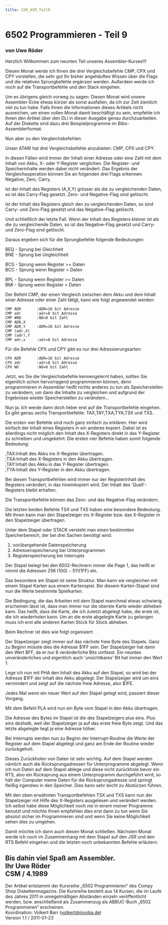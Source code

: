 ```yaml
---
title: CSM_ASM_Teil9
---
```

# 6502 Programmieren - Teil 9  
### von Uwe Röder  
  
Herzlich Willkommen zum neunten Teil unseres Assembler-Kurses!!!  
  
Diesen Monat werde ich Ihnen die drei Vergleichsbefehle CMP, CPX und CPY vorstellen, die sehr gut Ihr bisher angehäuftes Wissen über die Flags und die relativen Sprungbefehle ergänzen werden. Außerdem werde ich noch auf die Transportbefehle und den Stack eingehen.  
  
Um es übrigens gleich vorweg zu sagen: Diesen Monat wird unsere Assembler-Ecke etwas kürzer als sonst ausfallen, da ich zur Zeit ziemlich viel zu tun habe. Falls Ihnen die Informationen dieses Artikels nicht ausreichen, um einen vollen Monat damit beschäftigt zu sein, empfehle ich Ihnen den Artikel über den DLI in dieser Ausgabe genau durchzuarbeiten. Auf der Diskette sind dazu drei Beispielprogramme im Bibo-Assemblerformat.  
  
Nun aber zu den Vergleichsbefehlen.  
  
Unser ATARI hat drei Vergleichsbefehle anzubieten: CMP, CPX und CPY.  
  
In diesen Fällen wird immer der Inhalt einer Adresse oder eine Zahl mit dem Inhalt von Akku, X- oder Y-Register verglichen. Die Register- und Speicherinhalte werden dabei nicht verändert. Das Ergebnis der Vergleichsoperation können Sie an folgenden drei Flags erkennen: Negative, Zero, Carry.  
  
Ist der Inhalt des Registers (A,X,Y) grösser als die zu vergleichenden Daten, so ist das Carry-Flag gesetzt. Zero- und Negative-Flag sind gelöscht.  
  
Ist der Inhalt des Registers gleich den zu vergleichenden Daten, so sind Carry- und Zero-Flag gesetzt und das Negative-Flag gelöscht.  
  
Und schließlich der letzte Fall. Wenn der Inhalt des Registers kleiner ist als die zu vergleichende Daten, so ist das Negative-Flag gesetzt und Carry- und Zero-Flag sind gelöscht.  
  
Daraus ergeben sich für die Sprungbefehle folgende Bedeutungen:  
  
BEQ - Sprung bei Gleichheit  
BNE - Sprung bei Ungleichheit  
  
BCS - Sprung wenn Register >= Daten  
BCC - Sprung wenn Register < Daten  
  
BPL - Sprung wenn Register >= Daten  
BMI - Sprung wenn Register < Daten  
  
Der Befehl CMP, der einen Vergleich zwischen dem Akku und dem Inhalt einer Adresse oder einer Zahl tätigt, kann wie folgt angewendet werden:  
```
CMP ADR       :ADR=16 bit Adresse
CMP adr       :adr=8 bit Adresse
CMP #NO       :NO=8 bit Zahl
CMP ADR,X
CMP ADR,Y     :ADR=16 bit Adresse
CMP (adr,X)
CMP (adr),Y
CMP adr,x     :adr=8 bit Adresse
```
Für die Befehle CPX und CPY gibt es nur drei Adressierungsarten:  
```
CPX ADR       :ADR=16 bit Adresse
CPX adr       :adr=8 bit Adresse
CPX NO        :NO=8 bit Zahl
```
Jetzt, wo Sie die Vergleichsbefehle kennengelernt haben, sollten Sie eigentlich schon hervorragend programmieren können, denn programmieren in Assembler heißt nichts anderes zu tun als Speicherstellen zu verändern, um dann die Inhalte zu vergleichen und aufgrund der Ergebnisse wieder Speicherstellen zu verändern...  
  
Nun ja. Ich werde dann doch lieber erst auf die Transportbefehle eingehen. Es gibt genau sechs Transportbefehle: TAX,TAY,TXA,TYA,TSX und TXS.  
  
Die ersten vier Befehle sind noch ganz einfach zu erklären. Hier wird einfach der Inhalt eines Registers in ein anderes kopiert. Dabei ist es allerdings nicht möglich den Inhalt des X-Registers direkt in das Y-Register zu schreiben und umgekehrt. Die ersten vier Befehle haben somit folgende Bedeutung:  
  
;TAX:Inhalt des Akku ins X-Register übertragen.  
;TXA:Inhalt des X-Registers in den Akku übertragen.  
;TAY:Inhalt des Akku in das Y-Register übertragen.  
;TYA:Inhalt des Y-Register in den Akku übertragen.  
  
Bei diesen Transportbefehlen wird immer nur der Registerinhalt des Registers verändert, in das hineinkopiert wird. Der Inhalt des 'Quell'-Registers bleibt erhalten.  
  
Die Transportbefehle können das Zero- und das Negative-Flag verändern.  
  
Die letzten beiden Befehle TSX und TXS haben eine besondere Bedeutung. Mit Ihnen kann man den Stapelzeiger ins X-Register bzw. das X-Register in den Stapelzeiger übertragen.  
  
Unter dem Stapel oder STACK versteht man einen bestimmten Speicherbereich, der bei drei Sachen benötigt wird:  
  
1. vorübergehende Datenspeicherung  
1. Adressenspeicherung bei Unterprogrammen  
1. Registerspeicherung bei Interrupts  
  
Der Stapel belegt bei den 6502-Rechnern immer die Page 1, das heißt er nimmt die Adressen 256 ($100) - 511 ($1FF) ein.  
  
Das besondere am Stapel ist seine Struktur. Man kann sie vergleichen mit einem Stapel Karten aus einem Kartenspiel. Bei diesem Karten-Stapel sind nun die Werte bestimmte Spielkarten.  
  
Die Bedingung, die das Arbeiten mit dem Stapel manchmal etwas schwierig erscheinen lässt ist, dass man immer nur die oberste Karte wieder abheben kann. Das heißt, dass die Karte, die ich zuletzt abgelegt habe, die erste ist, die ich wiederholen kann. Um an die erste abgelegte Karte zu gelangen muss ich erst alle anderen Karten Stück für Stück abheben.  
  
Beim Rechner ist dies wie folgt organisiert:  
  
Der Stapelzeiger zeigt immer auf das nächste freie Byte des Stapels. Ganz zu Beginn müsste dies die Adresse $1FF sein. Der Stapelzeiger hat dann den Wert $FF, da er nur 8 veränderliche Bits umfasst. Ein neuntes unveränderliches und eigentlich auch 'unsichtbares' Bit hat immer den Wert 1.  
  
Lege ich nun mit PHA den Inhalt des Akku auf den Stapel, so wird bei der Adresse $1FF der Inhalt des Akku abgelegt. Der Stapelzeiger wird um eins vermindert und zeigt auf die nächste freie Adresse, also $1FE.  
  
Jedes Mal wenn ein neuer Wert auf den Stapel gelegt wird, passiert dieser Vorgang.  
  
Mit dem Befehl PLA wird nun ein Byte vom Stapel in den Akku übertragen.  
  
Die Adresse des Bytes im Stapel ist die des Stapelzeigers plus eins. Plus eins deshalb, weil der Stapelzeiger ja auf das erste freie Byte zeigt. Und das letzte abgelegte liegt ja eine Adresse höher.  
  
Bei Interrupts werden nun zu Beginn der Interrupt-Routine die Werte der Register auf dem Stapel abgelegt und ganz am Ende der Routine wieder zurückgeholt.  
  
Dieses Zurückholen von Daten ist sehr wichtig. Auf dem Stapel werden nämlich auch die Rücksprungadressen für Unterprogramme abgelegt. Wenn ich nun Daten auf dem Stapel ablege und diese nicht zurückhole bevor ein RTS, also ein Rücksprung aus einem Unterprogramm durchgeführt wird, so hält der Computer meine Daten für die Rücksprungadresse und springt fleißig irgendwo in den Speicher. Dies kann sehr leicht zu Abstürzen führen.  
  
Mit den oben erwähnten Transportbefehlen TSX und TXS kann nun der Stapelzeiger mit Hilfe des X-Registers ausgelesen und verändert werden. Ich selbst habe diese Möglichkeit noch nie in einem meiner Programme benutzt und möchte Ihnen empfehlen dies erst dann zu tun wenn Sie absolut sicher im Programmieren sind und wenn Sie keine Möglichkeit sehen dies zu umgehen.  
  
Damit möchte ich dann auch diesen Monat schließen. Nächsten Monat werde ich noch im Zusammenhang mit dem Stapel auf den JSR und den RTS Befehl eingehen und die letzten noch unbekannten Befehle erläutern.  
  
Bis dahin viel Spaß am Assembler.  
Ihr Uwe Röder  
CSM / 4.1989  
---
Der Artikel entstammt der Kursreihe „6502 Programmieren“ des Compy Shop Diskettenmagazins. Die Kursreihe besteht aus 14 Kursen, die im Laufe des Jahres 2011 in unregelmäßigen Abständen einzeln veröffentlicht werden, bzw. anschließend als Zusammenzug als ABBUC-Buch „6502 Programmieren“ erscheinen.  
Koordination: Volkert Barr (volkert@nivoba.de)  
Version 1.1 / 2011-01-23  
